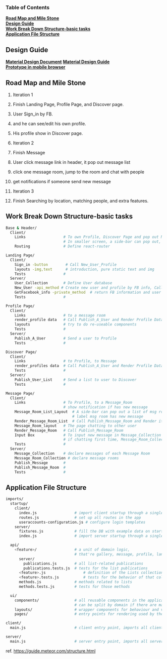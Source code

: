 ### Table of Contents
**[Road Map and Mile Stone](#Road-Map-and-Mile-Stone)**  
**[Design Guide](#Design-Guide)**  
**[Work Break Down Structure-basic tasks](#Work-Break-Down-Structure-basic-tasks)**  
**[Application File Structure](#Application-File-Structure)**  

## Design Guide
**[Material Design Document](http://materializecss.com/)**
**[Material Design Guide](https://material.google.com/)**   
**[Prototype in mobile browser](http://adobe.ly/2cFoq2a)**   

## Road Map and Mile Stone
1. Iteration 1
  0. Finish Landing Page, Profile Page, and Discover page.  
  1. User Sign_in by FB.  
  2. and he can see/edit his own profile.  
  3. His profile show in Discover page.  
2. Iteration 2  
  0. Finish Message
  1. User click message link in header, it pop out message list
  2. click one message room, jump to the room and chat with people
  3. get notifications if someone send new message

3. Iteration 3
  0. Finish Searching by location, matching people, and extra features.


## Work Break Down Structure-basic tasks
```sh
Base & Header/
  Client/
    Links                 # To own Profile, Discover Page and pop out Message room list.
                          # In smaller screen, a side-bar can pop out,
    Routing               # Define react-router

Landing Page/
  Client/
    Sign_in -button        # Call New_User_Profile
    layouts -img,text      # introduction, pure static text and img
    Tests                 #
  Server/
    User_Collection       # Define User database
    New_User -api_method # Create new user and profile by FB info, Call GetFacebook_info
    GetFacebook_info -private_method  # return FB information and user photo
    Tests                 #

Profile Page/
  Client/
    Links                 # to a message room
    render_profile data   # Call Publish_A_User and Render Profile Data on layouts
    layouts               # try to do re-useable components
    Tests                 #
  Server/
    Publish_A_User        # Send a user to Profile
    Tests                 #

Discover Page/
  Client/
    Links                 # to Profile, to Message
    render_profiles data  # Call Publish_A_User and Render Profile Data on layouts
    Tests                 #
  Server/
    Publish_User_List     # Send a list to user to Discover
    Tests                 #

Message Page/
  Client/
    Links                 # To Profile, to a Message_Room
                          # show notification if has new message
    Message_Room_List_Layout  # A side-bar can pop out a list of msg room
                              # label msg room has new message
    Render_Message_Room_List  # Call Publish_Message_Room and Render it
    Message_Room_layout   # The page chatting to other user
    Render_Message_Room   # Call Publish_Message_Room
    Input Box             # To input new message in Message_Collection
                          # if chatting first time, Message_Room_Collection too
    Tests                 #
  Server/
    Message_Collection    # declare messages of each Message Room
    Message_Room_Collection # declare message rooms
    Publish_Message       #
    Publish_Message_Room  #
    Tests                 #


```

## Application File Structure
```sh
imports/
  startup/
    client/
      index.js                 # import client startup through a single index entry point
      routes.js                # set up all routes in the app
      useraccounts-configuration.js # configure login templates
    server/
      fixtures.js              # fill the DB with example data on startup
      index.js                 # import server startup through a single index entry point

  api/
    <feature>/                 # a unit of domain logic,
                               # that're gallery, message, profile, landing_page
      server/
        publications.js        # all list-related publications
        publications.tests.js  # tests for the list publications
      <feature>.js                 # definition of the Lists collection
      <feature>.tests.js           # tests for the behavior of that collection
      methods.js               # methods related to lists
      methods.tests.js         # tests for those methods

  ui/
    components/                # all reusable components in the application
                               # can be split by domain if there are many
    layouts/                   # wrapper components for behaviour and visuals
    pages/                     # entry points for rendering used by the router

client/
  main.js                      # client entry point, imports all client code

server/
  main.js                      # server entry point, imports all server code

```
ref. https://guide.meteor.com/structure.html
